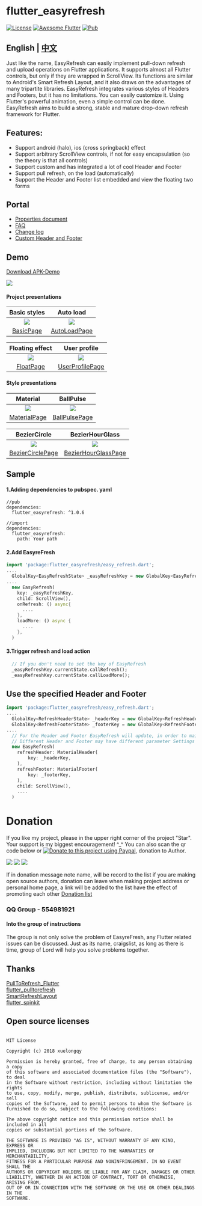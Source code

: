 # flutter_easyrefresh

[![License](https://img.shields.io/badge/license-MIT-green.svg)](/LICENSE)
[![Awesome Flutter](https://img.shields.io/badge/Awesome-Flutter-blue.svg?longCache=true&style=flat-square)](https://stackoverflow.com/questions/tagged/flutter?sort=votes)
[![Pub](https://img.shields.io/badge/pub-v1.0.6-orange.svg)](https://pub.dartlang.org/packages/flutter_easyrefresh)

## English | [中文](https://github.com/xuelongqy/flutter_easyrefresh/blob/master/README.md)

Just like the name, EasyRefresh can easily implement pull-down refresh and upload operations on Flutter applications. It supports almost all Flutter controls, but only if they are wrapped in ScrollView. Its functions are similar to Android's Smart Refresh Layout, and it also draws on the advantages of many tripartite libraries. EasyRefresh integrates various styles of Headers and Footers, but it has no limitations. You can easily customize it. Using Flutter's powerful animation, even a simple control can be done. EasyRefresh aims to build a strong, stable and mature drop-down refresh framework for Flutter.

## Features:

 - Support android (halo), ios (cross springback) effect
 - Support arbitrary ScrollView controls, if not for easy encapsulation (so the theory is that all controls)
 - Support custom and has integrated a lot of cool Header and Footer
 - Support pull refresh, on the load (automatically)
 - Support the Header and Footer list embedded and view the floating two forms
 
## Portal

 - [Properties document](https://github.com/xuelongqy/flutter_easyrefresh/blob/master/art/md/en/PROPERTY.md)
 - [FAQ](https://github.com/xuelongqy/flutter_easyrefresh/blob/master/art/md/en/FAQ.md)
 - [Change log](https://github.com/xuelongqy/flutter_easyrefresh/blob/master/art/md/en/CHANGELOG.md)
 - [Custom Header and Footer](https://github.com/xuelongqy/flutter_easyrefresh/blob/master/art/md/en/CUSTOM_HEADER_FOOTER.md)

## Demo
[Download APK-Demo](https://github.com/xuelongqy/flutter_easyrefresh/raw/master/art/pkg/EasyRefresh.apk)

![](https://raw.githubusercontent.com/xuelongqy/flutter_easyrefresh/master/art/image/apk_QRCode.png)

#### Project presentations
|Basic styles|Auto load|
|:---:|:---:|
|![](https://raw.githubusercontent.com/xuelongqy/flutter_easyrefresh/master/art/image/basic.gif)|![](https://raw.githubusercontent.com/xuelongqy/flutter_easyrefresh/master/art/image/auto_load.gif)|
|[BasicPage](https://github.com/xuelongqy/flutter_easyrefresh/blob/master/example/lib/page/basic_page.dart)|[AutoLoadPage](https://github.com/xuelongqy/flutter_easyrefresh/blob/master/example/lib/page/auto_load_page.dart)|

|Floating effect|User profile|
|:---:|:---:|
|![](https://raw.githubusercontent.com/xuelongqy/flutter_easyrefresh/master/art/image/float.gif)|![](https://github.com/xuelongqy/flutter_easyrefresh/raw/master/art/image/user_profile.gif)|
|[FloatPage](https://github.com/xuelongqy/flutter_easyrefresh/blob/master/example/lib/page/float_page.dart)|[UserProfilePage](https://github.com/xuelongqy/flutter_easyrefresh/blob/master/example/lib/page/user_profile_page.dart)|

#### Style presentations
|Material|BallPulse|
|:---:|:---:|
|![](https://raw.githubusercontent.com/xuelongqy/flutter_easyrefresh/master/art/image/material.gif)|![](https://raw.githubusercontent.com/xuelongqy/flutter_easyrefresh/master/art/image/ball_pulse.gif)|
|[MaterialPage](https://github.com/xuelongqy/flutter_easyrefresh/blob/master/example/lib/page/material_page.dart)|[BallPulsePage](https://github.com/xuelongqy/flutter_easyrefresh/blob/master/example/lib/page/ball_pulse_page.dart)|

|BezierCircle|BezierHourGlass|
|:---:|:---:|
|![](https://raw.githubusercontent.com/xuelongqy/flutter_easyrefresh/master/art/image/bezier_circle.gif)|![](https://raw.githubusercontent.com/xuelongqy/flutter_easyrefresh/master/art/image/bezier_hour_glass.gif)|
|[BezierCirclePage](https://github.com/xuelongqy/flutter_easyrefresh/blob/master/example/lib/page/bezier_circle_page.dart)|[BezierHourGlassPage](https://github.com/xuelongqy/flutter_easyrefresh/blob/master/example/lib/page/bezier_hour_glass_page.dart)|
 
## Sample
#### 1.Adding dependencies to pubspec. yaml
```
//pub
dependencies:
  flutter_easyrefresh: ^1.0.6

//import
dependencies:
  flutter_easyrefresh:
    path: Your path
```
#### 2.Add EasyreFresh
```dart
import 'package:flutter_easyrefresh/easy_refresh.dart';
....
  GlobalKey<EasyRefreshState> _easyRefreshKey = new GlobalKey<EasyRefreshState>();
....
  new EasyRefresh(
    key: _easyRefreshKey,
    child: ScrollView(),
    onRefresh: () async{
      ....
    },
    loadMore: () async {
      ....
    },
  )
```
#### 3.Trigger refresh and load action
```dart
  // If you don't need to set the key of EasyRefresh
  _easyRefreshKey.currentState.callRefresh();
  _easyRefreshKey.currentState.callLoadMore();
```

## Use the specified Header and Footer
```dart
import 'package:flutter_easyrefresh/easy_refresh.dart';
....
  GlobalKey<RefreshHeaderState> _headerKey = new GlobalKey<RefreshHeaderState>();
  GlobalKey<RefreshFooterState> _footerKey = new GlobalKey<RefreshFooterState>();
....
  // For the Header and Footer EasyRefresh will update, in order to maintain unity with the user operating state, you must set up the key
  // Different Header and Footer may have different parameter Settings
  new EasyRefresh(
    refreshHeader: MaterialHeader(
        key: _headerKey,
    ),
    refreshFooter: MaterialFooter(
        key: _footerKey,
    ),
    child: ScrollView(),
    ....
  )
```

# Donation
If you like my project, please in the upper right corner of the project "Star". Your support is my biggest encouragement! ^_^
You can also scan the qr code below or [![Donate to this project using Paypal](https://img.shields.io/badge/paypal-donate-yellow.svg)](https://www.paypal.com/cgi-bin/webscr?cmd=_s-xclick&hosted_button_id=334PPRBZTY3J8&source=url), donation to Author.

![](https://raw.githubusercontent.com/xuelongqy/donation/master/pay_alipay.jpg?raw=true) ![](https://raw.githubusercontent.com/xuelongqy/donation/master/pay_wxpay.jpg?raw=true) ![](https://raw.githubusercontent.com/xuelongqy/donation/master/pay_tencent.jpg?raw=true)

If in donation message note name, will be record to the list if you are making open source authors, donation can leave when making project address or personal home page, a link will be added to the list have the effect of promoting each other
[Donation list](https://github.com/xuelongqy/donation/blob/master/DONATIONLIST.md)

### QQ Group - 554981921
#### Into the group of instructions
The group is not only solve the problem of EasyreFresh, any Flutter related issues can be discussed. Just as its name, craigslist, as long as there is time, group of Lord will help you solve problems together.

## Thanks
[PullToRefresh_Flutter](https://github.com/baoolong/PullToRefresh_Flutter)  
[flutter_pulltorefresh](https://github.com/peng8350/flutter_pulltorefresh)  
[SmartRefreshLayout](https://github.com/scwang90/SmartRefreshLayout)  
[flutter_spinkit](https://github.com/jogboms/flutter_spinkit)  

## Open source licenses
 
```
 
MIT License

Copyright (c) 2018 xuelongqy

Permission is hereby granted, free of charge, to any person obtaining a copy
of this software and associated documentation files (the "Software"), to deal
in the Software without restriction, including without limitation the rights
to use, copy, modify, merge, publish, distribute, sublicense, and/or sell
copies of the Software, and to permit persons to whom the Software is
furnished to do so, subject to the following conditions:

The above copyright notice and this permission notice shall be included in all
copies or substantial portions of the Software.

THE SOFTWARE IS PROVIDED "AS IS", WITHOUT WARRANTY OF ANY KIND, EXPRESS OR
IMPLIED, INCLUDING BUT NOT LIMITED TO THE WARRANTIES OF MERCHANTABILITY,
FITNESS FOR A PARTICULAR PURPOSE AND NONINFRINGEMENT. IN NO EVENT SHALL THE
AUTHORS OR COPYRIGHT HOLDERS BE LIABLE FOR ANY CLAIM, DAMAGES OR OTHER
LIABILITY, WHETHER IN AN ACTION OF CONTRACT, TORT OR OTHERWISE, ARISING FROM,
OUT OF OR IN CONNECTION WITH THE SOFTWARE OR THE USE OR OTHER DEALINGS IN THE
SOFTWARE.

 
 ```
